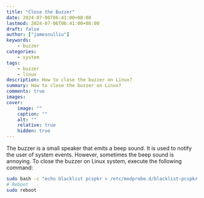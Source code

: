 ```yaml
---
title: "Close the Buzzer"
date: 2024-07-06T06:41:00+08:00
lastmod: 2024-07-06T06:41:00+08:00
draft: false
author: ["jamesnulliu"]
keywords: 
    - buzzer
categories:
    - system
tags:
    - buzzer
    - linux
description: How to close the buzzer on Linux?
summary: How to close the buzzer on Linux?
comments: true
images: 
cover:
    image: ""
    caption: ""
    alt: ""
    relative: true
    hidden: true
---
```


The buzzer is a small speaker that emits a beep sound. It is used to notify the user of system events. However, sometimes the beep sound is annoying. To close the buzzer on Linux system, execute the following command:

```bash
sudo bash -c "echo blacklist pcspkr > /etc/modprobe.d/blacklist-pcspkr.conf"
# Reboot
sudo reboot
```
